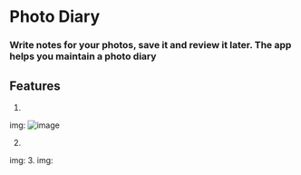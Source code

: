 # Photo Diary
### Write notes for your photos, save it and review it later. The app helps you maintain a photo diary

## Features
1.
img: 
![image](https://user-images.githubusercontent.com/85754626/201661608-e52d6f2b-c272-457b-b082-c5035aba40d6.png)

2.
img:
3.
img:  


## 
